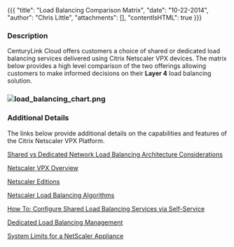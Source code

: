 {{{
  "title": "Load Balancing Comparison Matrix",
  "date": "10-22-2014",
  "author": "Chris Little",
  "attachments": [],
  "contentIsHTML": true
}}}

<h3>Description</h3>
<p>CenturyLink Cloud offers customers a choice of shared or dedicated load balancing services delivered using Citrix Netscaler VPX devices. The matrix below provides a high level comparison of the two offerings allowing customers to make informed decisions
  on their <strong>Layer 4</strong> load balancing solution.</p>
<h3><img src="https://t3n.zendesk.com/attachments/token/v1eqBILwtFaY6yKzEYcvFsCiH/?name=load+balancing+chart.png" alt="load_balancing_chart.png" /></h3>
<h3>Additional Details</h3>
<p>The links below provide additional details on the capabilities and features of the Citrix Netscaler VPX Platform. </p>
<p><a href="http://www.centurylinkcloud.com/knowledge-base/network/load-balancing-dedicated-vs-shared">Shared vs Dedicated Network Load Balancing Architecture Considerations</a>
</p>
<p><a href="http://www.citrix.com/products/netscaler-application-delivery-controller/features/platforms/vpx.html">Netscaler VPX Overview</a>
</p>
<p><a href="http://www.citrix.com/products/netscaler-application-delivery-controller/features/editions.html">Netscaler Editions</a>
</p>
<p><a href="http://support.citrix.com/proddocs/topic/netscaler-load-balancing-93/ns-lb-customizing-lbalgorithms-wrapper-con.html">Netscaler Load Balancing Algorithms</a>
</p>
<p><a href="http://www.centurylinkcloud.com/knowledge-base/network/creating-a-self-service-load-balancing-configuration">How To: Configure Shared Load Balancing Services via Self-Service</a>
</p>
<p><a href="http://www.centurylinkcloud.com/knowledge-base/network/dedicated-load-balancer-basic-management">Dedicated Load Balancing Management</a>
</p>
<p><a href="http://support.citrix.com/article/ctx118716">System Limits for a NetScaler Appliance</a>
</p>



